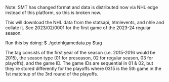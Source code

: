 Note: SMT has changed format and data is distributed now via NHL edge instead
of this platform, so this is broken now.

This will download the NHL data from the statsapi, htmlevents, and nhle and collate it.
See 2023/02/0001 for the first game of the 2023-24 regular season.

Run this by doing:
$ ./getnhlgamedata.py $tag

The tag consists of the first year of the season (i.e. 2015-2016 would be
2015), the season type (01 for preseason, 02 for regular season, 03 for
playoffs), and the game ID.  The game IDs are sequential in 01 & 02, but
they're stored differently for the playoffs where 0315 is the 5th game in
the 1st matchup of the 3rd round of the playoffs.
